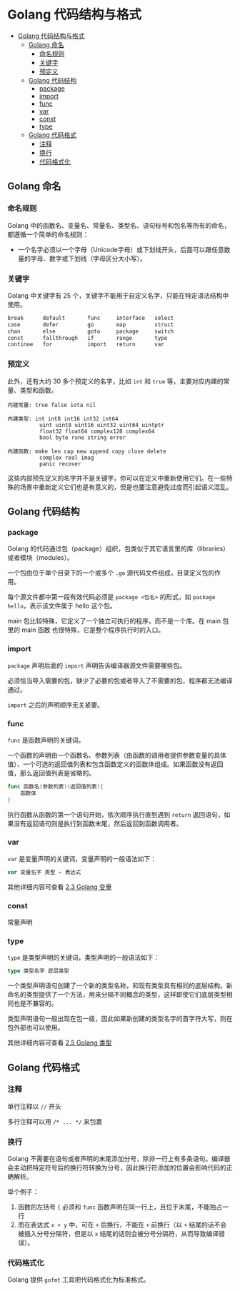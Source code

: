 # Golang 代码结构与格式

- [Golang 代码结构与格式](#golang-代码结构与格式)
  - [Golang 命名](#golang-命名)
    - [命名规则](#命名规则)
    - [关键字](#关键字)
    - [预定义](#预定义)
  - [Golang 代码结构](#golang-代码结构)
    - [package](#package)
    - [import](#import)
    - [func](#func)
    - [var](#var)
    - [const](#const)
    - [type](#type)
  - [Golang 代码格式](#golang-代码格式)
    - [注释](#注释)
    - [换行](#换行)
    - [代码格式化](#代码格式化)

## Golang 命名

### 命名规则

Golang 中的函数名、变量名、常量名、类型名、语句标号和包名等所有的命名，都遵循一个简单的命名规则：

- 一个名字必须以一个字母（Unicode字母）或下划线开头，后面可以跟任意数量的字母、数字或下划线（字母区分大小写）。

### 关键字

Golang 中关键字有 25 个，关键字不能用于自定义名字，只能在特定语法结构中使用。

```txt
break      default       func     interface   select
case       defer         go       map         struct
chan       else          goto     package     switch
const      fallthrough   if       range       type
continue   for           import   return      var
```

### 预定义

此外，还有大约 30 多个预定义的名字，比如 `int` 和 `true` 等，主要对应内建的常量、类型和函数。

```text
内建常量: true false iota nil

内建类型: int int8 int16 int32 int64
          uint uint8 uint16 uint32 uint64 uintptr
          float32 float64 complex128 complex64
          bool byte rune string error

内建函数: make len cap new append copy close delete
          complex real imag
          panic recover
```

这些内部预先定义的名字并不是关键字，你可以在定义中重新使用它们。在一些特殊的场景中重新定义它们也是有意义的，但是也要注意避免过度而引起语义混乱。

## Golang 代码结构

### package

Golang 的代码通过包（package）组织，包类似于其它语言里的库（libraries）或者模块（modules）。

一个包由位于单个目录下的一个或多个 `.go` 源代码文件组成，目录定义包的作用。

每个源文件都中第一段有效代码必须是 `package <包名>` 的形式，如 `package hello`，表示该文件属于 hello 这个包。

main 包比较特殊，它定义了一个独立可执行的程序，而不是一个库。在 main 包里的 main 函数 也很特殊，它是整个程序执行时的入口。

### import

`package` 声明后面的 `import` 声明告诉编译器源文件需要哪些包。

必须恰当导入需要的包，缺少了必要的包或者导入了不需要的包，程序都无法编译通过。

`import` 之后的声明顺序无关紧要。

### func

`func` 是函数声明的关键词。

一个函数的声明由一个函数名、参数列表（由函数的调用者提供参数变量的具体值）、一个可选的返回值列表和包含函数定义的函数体组成。如果函数没有返回值，那么返回值列表是省略的。

```go
func 函数名(参数列表)(返回值列表){
    函数体
}
```

执行函数从函数的第一个语句开始，依次顺序执行直到遇到 `return` 返回语句，如果没有返回语句则是执行到函数末尾，然后返回到函数调用者。

### var

`var` 是变量声明的关键词，变量声明的一般语法如下：

```go
var 变量名字 类型 = 表达式
```

其他详细内容可查看 [2.3 Golang 变量](./2.3_Golang变量.md)

### const

常量声明

### type

`type` 是类型声明的关键词，类型声明的一般语法如下：

```go
type 类型名字 底层类型
```

一个类型声明语句创建了一个新的类型名称，和现有类型具有相同的底层结构。新命名的类型提供了一个方法，用来分隔不同概念的类型，这样即使它们底层类型相同也是不兼容的。

类型声明语句一般出现在包一级，因此如果新创建的类型名字的首字符大写，则在包外部也可以使用。

其他详细内容可查看 [2.5 Golang 类型](./2.5_Golang类型.md)

## Golang 代码格式

### 注释

单行注释以 `//` 开头

多行注释可以用 `/* ... */` 来包裹

### 换行

Golang 不需要在语句或者声明的末尾添加分号，除非一行上有多条语句。编译器会主动把特定符号后的换行符转换为分号，因此换行符添加的位置会影响代码的正确解析。

举个例子：

1. 函数的左括号 `{` 必须和 `func` 函数声明在同一行上，且位于末尾，不能独占一行
2. 而在表达式 `x + y` 中，可在 `+` 后换行，不能在 `+` 前换行（以 `+` 结尾的话不会被插入分号分隔符，但是以 `x` 结尾的话则会被分号分隔符，从而导致编译错误）。

### 代码格式化

Golang 提供 `gofmt` 工具把代码格式化为标准格式。
